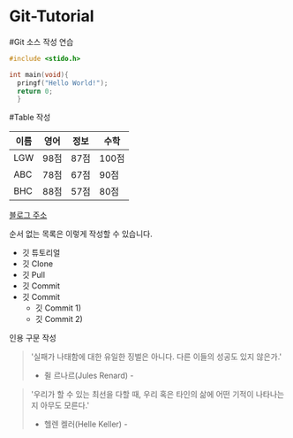 # Git-Tutorial

#Git 소스 작성 연습


```c
#include <stido.h>

int main(void){
  pringf("Hello World!");
  return 0;
  }
```




#Table 작성  

이름|영어|정보|수학
---|---|---|---|
LGW|98점|87점|100점
ABC|78점|67점|90점
BHC|88점|57점|80점



[블로그 주소]() 

순서 없는 목록은 이렇게 작성할 수 있습니다.

* 깃 튜토리얼
 * 깃 Clone 
 * 깃 Pull
 * 깃 Commit
 * 깃 Commit
   * 깃 Commit 1)
   * 깃 Commit 2)
    

인용 구문 작성 
> '실패가 나태함에 대한 유일한 징벌은 아니다. 다른 이들의 성공도 있지 않은가.'  
> 
>   - 쥘 르나르(Jules Renard) -


> '우리가 할 수 있는 최선을 다할 때, 우리 혹은 타인의 삶에 어떤 기적이 나타나는지 아무도 모른다.'  
> 
>   - 헬렌 켈러(Helle Keller) -
